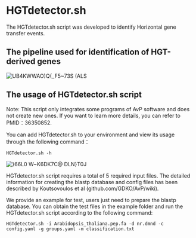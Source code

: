 # HGTdetector.sh

The HGTdetector.sh script was developed to identify Horizontal gene transfer events.

## The pipeline used for identification of HGT-derived genes  
![UB4KWWAO)Q{_F5~73S (ALS](https://github.com/SextupleV/TD-research/assets/22436936/9dea2366-49cc-4074-b627-404270d403e3)

## The usage of HGTdetector.sh script

Note: This script only integrates some programs of AvP software and does not create new ones. If you want to learn more details, you can refer to PMID：36350852.

You can add HGTdetector.sh to your environment and view its usage through the following command：

```HGTdetector.sh -h```

![}66L0 W~K6DK7C@ DLN}T0J](https://github.com/SextupleV/TD-research/assets/22436936/13175670-86d7-4f10-a393-dbe38fcdab14)

HGTdetector.sh script requires a total of 5 required input files. The detailed information for creating the blastp database and config files has been described by Koutsovoulos et al (github.com/GDKO/AvP/wiki).

We provide an example for test, users just need to prepare the blastp database. You can obtain the test files in the example folder and run the HGTdetector.sh script according to the following command:

```HGTdetector.sh -i Arabidopsis_thaliana.pep.fa -d nr.dmnd -c config.yaml -g groups.yaml -m classification.txt```



